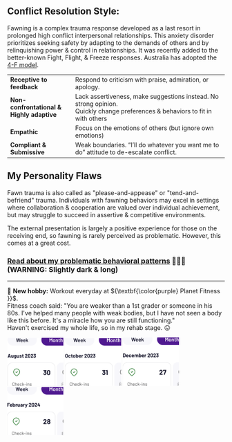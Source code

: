 ## Conflict Resolution Style:

Fawning is a complex trauma response developed as a last resort in prolonged high conflict interpersonal relationships. This anxiety disorder prioritizes seeking safety by adapting to the demands of others and by relinquishing power & control in relationships. It was recently added to the better-known Fight, Flight, & Freeze responses. Australia has adopted the [4-F model](https://drive.google.com/file/d/12sHj0vrb2jOfzkrxC2eArEfjoHh4Z-Mo/view?usp=sharing).

<table>
  <tr>
    <td><b>Receptive to feedback</b></td>
    <td>Respond to criticism with praise, admiration, or apology.</td>
  </tr>
  <tr>
    <td><b>Non-confrontational & <br>Highly adaptive</b></td>
    <td>Lack assertiveness, make suggestions instead. No strong opinion.<br>Quickly change preferences & behaviors to fit in with others</td>
  </tr>
  <tr>
    <td><b>Empathic</b></td>
    <td>Focus on the emotions of others (but ignore own emotions)</td>
  </tr>
  <tr>
    <td><b>Compliant & Submissive</b></td>
    <td>Weak boundaries. “I’ll do whatever you want me to do” attitude to de-escalate conflict.</td>
  </tr>
</table>

## My Personality Flaws

Fawn trauma is also called as "please-and-appease" or "tend-and-befriend" trauma. Individuals with fawning behaviors may excel in settings where collaboration & cooperation are valued over individual achievement, but may struggle to succeed in assertive & competitive environments.

The external presentation is largely a positive experience for those on the receiving end, so fawning is rarely perceived as problematic. However, this comes at a great cost.

### [Read about my problematic behavioral patterns](https://gist.github.com/hanjustin/eb112405dd48b50f7122c3a0972d9de7#file-my-negative-characteristic-traits-md) 🚩🚩🚩 (WARNING: Slightly dark & long)

---

💪 **New hobby:** Workout everyday at ${\textbf{\color{purple} Planet Fitness }}$.<br>
Fitness coach said: "You are weaker than a 1st grader or someone in his 80s. I've helped many people with weak bodies, but I have not seen a body like this before. It's a miracle how you are still functioning."<br>
Haven't exercised my whole life, so in my rehab stage. 😛

<div>
    <img src="/resources/img/Aug_2023.PNG" width="130">
    <img src="/resources/img/Oct_2023.PNG" width="130">
    <img src="/resources/img/Dec_2023.PNG" width="130">
    <img src="/resources/img/Feb_2024.PNG" width="130">
</div>

<!--
- 👯 I’m looking to collaborate on ...
- 🤔 I’m looking for help with ...
- 💬 Ask me about ...
- 📫 How to reach me: ...
- 😄 Pronouns: ...
- ⚡ Fun fact: ...
-->
